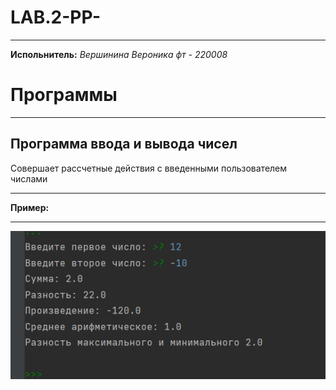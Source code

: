 # LAB.2-PP-
____
__Испольнитель:__
*Вершинина Вероника фт - 220008*
 # Программы 
 ____
 ## Программа ввода и вывода чисел
 Совершает рассчетные действия с введенными пользователем числами
  ____
 __Пример:__
  ____
![Alt-текст](https://github.com/Nemious/LAB.2-PP-/blob/main/%D0%A2%D0%B5%D1%81%D1%82%D1%8B%20%D0%BA%D0%BE%D0%B4%D0%B0/%D0%A2%D0%B5%D1%81%D1%82%201%20%D0%B7%D0%B0%D0%B4%D0%B0%D0%BD%D0%B8%D0%B5.png?raw=true)
 
